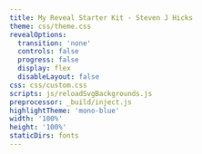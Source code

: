 ```yaml
---
title: My Reveal Starter Kit - Steven J Hicks
theme: css/theme.css
revealOptions:
  transition: 'none'
  controls: false
  progress: false
  display: flex
  disableLayout: false
css: css/custom.css
scripts: js/reloadSvgBackgrounds.js
preprocessor: _build/inject.js
highlightTheme: 'mono-blue'
width: '100%'
height: '100%'
staticDirs: fonts
---
```

